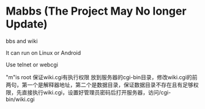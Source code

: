 # Mabbs (The Project May No longer Update)
bbs and wiki

It can run on Linux or Android

Use telnet or webcgi


"m"is root
保证wiki.cgi有执行权限
放到服务器的cgi-bin目录，修改wiki.cgi的前两句，第一个是解释器地址，第二个是数据目录，保证数据目录不存在且有足够权限，先直接执行wiki.cgi，设置好管理员密码后打开服务器，访问/cgi-bin/wiki.cgi
